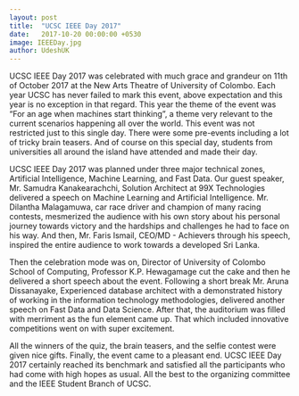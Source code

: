 ```yaml
---
layout: post
title:  "UCSC IEEE Day 2017"
date:   2017-10-20 00:00:00 +0530
image: IEEEDay.jpg
author: UdeshUK
---
```


UCSC IEEE Day 2017 was celebrated with much grace and grandeur on 11th of October 2017 at the New Arts Theatre of University of Colombo. Each year UCSC has never failed to mark this event, above expectation and this year is no exception in that regard. This year the theme of the event was “For an age when machines start thinking”, a theme very relevant to the current scenarios happening all over the world. This event was not restricted just to this single day. There were some pre-events including a lot of tricky brain teasers. And of course on this special day, students from universities all around the island have attended and made their day.

UCSC IEEE Day 2017 was planned under three major technical zones, Artificial Intelligence, Machine Learning, and Fast Data. Our guest speaker, Mr. Samudra Kanakearachchi, Solution Architect at 99X Technologies delivered a speech on Machine Learning and Artificial Intelligence. Mr. Dilantha Malagamuwa, car race driver and champion of many racing contests, mesmerized the audience with his own story about his personal journey towards victory and the hardships and challenges he had to face on his way. And then, Mr. Faris Ismail, CEO/MD - Achievers through his speech, inspired the entire audience to work towards a developed Sri Lanka. 

Then the celebration mode was on, Director of University of Colombo School of Computing, Professor K.P. Hewagamage cut the cake and then he delivered a short speech about the event. Following a short break Mr. Aruna Dissanayake, Experienced database architect with a demonstrated history of working in the information technology methodologies, delivered another speech on Fast Data and Data Science. After that, the auditorium was filled with merriment as the fun element came up. That which included innovative competitions went on with super excitement.

All the winners of the quiz, the brain teasers, and the selfie contest were given nice gifts. Finally, the event came to a pleasant end. UCSC IEEE Day 2017 certainly reached its benchmark and satisfied all the participants who had come with high hopes as usual. All the best to the organizing committee and the IEEE Student Branch of UCSC.